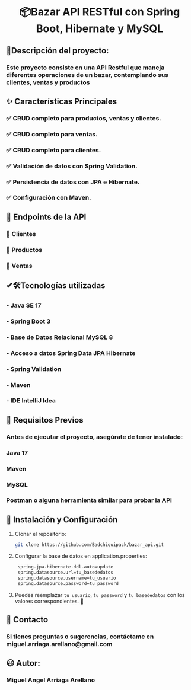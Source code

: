 <h1 align="center">📦Bazar API RESTful con Spring Boot, Hibernate y MySQL</h1>
<h2>📖Descripción del proyecto:</h3>
<h3>Este proyecto consiste en una API Restful que maneja diferentes operaciones de un bazar, contemplando sus clientes, ventas y productos</h2>


<h2>✨ Características Principales</h2>
<h3>✅ CRUD completo para productos, ventas y clientes.</h3>
<h3>✅ CRUD completo para ventas.</h3>
<h3>✅ CRUD completo para clientes.</h3>
<h3>✅ Validación de datos con Spring Validation.</h3>
<h3>✅ Persistencia de datos con JPA e Hibernate.</h3>
<h3>✅ Configuración con Maven.</h3>


<h2>📌 Endpoints de la API</h2>
<h3>📍 Clientes</h3>
<h3>📍 Productos</h3>
<h3>📍 Ventas</h3>

<h2>✔🛠️Tecnologías utilizadas</h2>
<h3>- Java SE 17</h3>
<h3>- Spring Boot 3</h3>
<h3>- Base de Datos Relacional MySQL 8</h3>
<h3>- Acceso a datos Spring Data JPA Hibernate</h3>
<h3>- Spring Validation</h3>
<h3>- Maven</h3>
<h3>- IDE IntelliJ Idea</h3>


<h2>📌 Requisitos Previos</h2>
<h3>Antes de ejecutar el proyecto, asegúrate de tener instalado:</h3>

<h3>Java 17</h3>

<h3>Maven</h3>

<h3>MySQL</h3>

<h3>Postman o alguna herramienta similar para probar la API</h3>

<h2>🚀 Instalación y Configuración</h2>

1. Clonar el repositorio:
   ```bash
   git clone https://github.com/Badchiquipack/bazar_api.git

2. Configurar la base de datos en application.properties:
   ```bash
    spring.jpa.hibernate.ddl-auto=update
    spring.datasource.url=tu_basededatos
    spring.datasource.username=tu_usuario
    spring.datasource.password=tu_password
   
3. Puedes reemplazar `tu_usuario`, `tu_password` y `tu_basededatos` con los valores correspondientes. 🚀

<h2>📩 Contacto</h2>
<h3>Si tienes preguntas o sugerencias, contáctame en miguel.arriaga.arellano@gmail.com</h3>

<h2>😃 Autor:</h2>
<h3>Miguel Angel Arriaga Arellano</h3>

